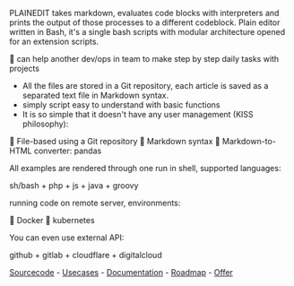 PLAINEDIT takes markdown, evaluates code blocks with interpreters and prints the output of those processes to a different codeblock.
Plain editor written in Bash, it's a single bash scripts with modular architecture opened for an extension scripts.

👋 can help another dev/ops in team to make step by step daily tasks with projects

+ All the files are stored in a Git repository, each article is saved as a separated text file in Markdown syntax.
+ simply script easy to understand with basic functions
+ It is so simple that it doesn't have any user management (KISS philosophy):

👋 File-based using a Git repository
👋 Markdown syntax
👋 Markdown-to-HTML converter: pandas


All examples are rendered through one run in shell, supported languages:

sh/bash + php + js + java + groovy


running code on remote server, environments:

👋 Docker
👋 kubernetes


You can even use external API:  

github + gitlab + cloudflare + digitalcloud


[Sourcecode](http://bash.plainedit.com/) - [Usecases](http://examples.plainedit.com/) - [Documentation](http://docs.plainedit.com/) - [Roadmap](http://roadmap.plainedit.com/) -  [Offer](http://offer.plainedit.com/)
